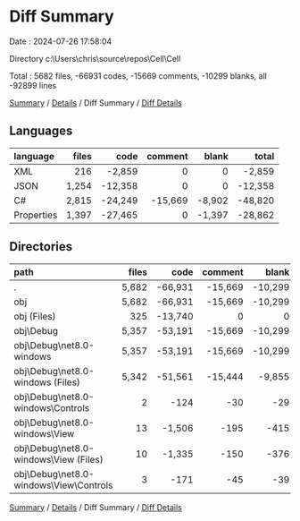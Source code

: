 # Diff Summary

Date : 2024-07-26 17:58:04

Directory c:\\Users\\chris\\source\\repos\\Cell\\Cell

Total : 5682 files,  -66931 codes, -15669 comments, -10299 blanks, all -92899 lines

[Summary](results.md) / [Details](details.md) / Diff Summary / [Diff Details](diff-details.md)

## Languages
| language | files | code | comment | blank | total |
| :--- | ---: | ---: | ---: | ---: | ---: |
| XML | 216 | -2,859 | 0 | 0 | -2,859 |
| JSON | 1,254 | -12,358 | 0 | 0 | -12,358 |
| C# | 2,815 | -24,249 | -15,669 | -8,902 | -48,820 |
| Properties | 1,397 | -27,465 | 0 | -1,397 | -28,862 |

## Directories
| path | files | code | comment | blank | total |
| :--- | ---: | ---: | ---: | ---: | ---: |
| . | 5,682 | -66,931 | -15,669 | -10,299 | -92,899 |
| obj | 5,682 | -66,931 | -15,669 | -10,299 | -92,899 |
| obj (Files) | 325 | -13,740 | 0 | 0 | -13,740 |
| obj\\Debug | 5,357 | -53,191 | -15,669 | -10,299 | -79,159 |
| obj\\Debug\\net8.0-windows | 5,357 | -53,191 | -15,669 | -10,299 | -79,159 |
| obj\\Debug\\net8.0-windows (Files) | 5,342 | -51,561 | -15,444 | -9,855 | -76,860 |
| obj\\Debug\\net8.0-windows\\Controls | 2 | -124 | -30 | -29 | -183 |
| obj\\Debug\\net8.0-windows\\View | 13 | -1,506 | -195 | -415 | -2,116 |
| obj\\Debug\\net8.0-windows\\View (Files) | 10 | -1,335 | -150 | -376 | -1,861 |
| obj\\Debug\\net8.0-windows\\View\\Controls | 3 | -171 | -45 | -39 | -255 |

[Summary](results.md) / [Details](details.md) / Diff Summary / [Diff Details](diff-details.md)